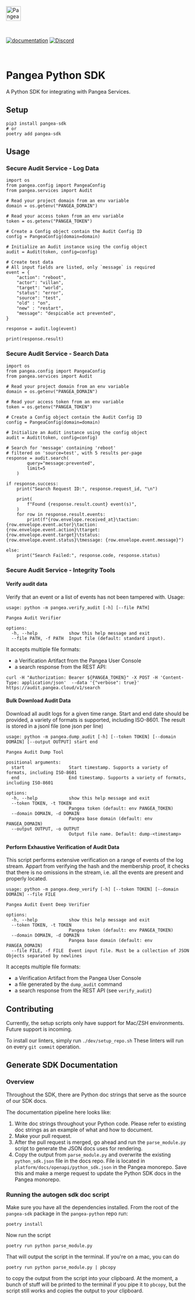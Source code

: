 <p>
  <br />
  <a href="https://pangea.cloud?utm_source=github&utm_medium=node-sdk" target="_blank" rel="noopener noreferrer">
    <img src="https://pangea-marketing.s3.us-west-2.amazonaws.com/pangea-color.svg" alt="Pangea Logo" height="40">
  </a>
  <br />
</p>

<p>
<br />

[![documentation](https://img.shields.io/badge/documentation-pangea-blue?style=for-the-badge&labelColor=551B76)](https://pangea.cloud/docs/sdk/python/)
[![Discord](https://img.shields.io/discord/1017567751818182786?color=%23551b76&label=Discord&logo=discord&logoColor=%23FFFFFF&style=for-the-badge)](https://discord.gg/z7yXhC7cQr)

<br />
</p>

# Pangea Python SDK

A Python SDK for integrating with Pangea Services.

## Setup

```
pip3 install pangea-sdk
# or
poetry add pangea-sdk
```

## Usage

### Secure Audit Service - Log Data

```
import os
from pangea.config import PangeaConfig
from pangea.services import Audit

# Read your project domain from an env variable
domain = os.getenv("PANGEA_DOMAIN")

# Read your access token from an env variable
token = os.getenv("PANGEA_TOKEN")

# Create a Config object contain the Audit Config ID
config = PangeaConfig(domain=domain)

# Initialize an Audit instance using the config object
audit = Audit(token, config=config)

# Create test data
# All input fields are listed, only `message` is required
event = {
    "action": "reboot",
    "actor": "villan",
    "target": "world",
    "status": "error",
    "source": "test",
    "old" : "on",
    "new" : "restart",
    "message": "despicable act prevented",
}

response = audit.log(event)

print(response.result)
```

### Secure Audit Service - Search Data

```
import os
from pangea.config import PangeaConfig
from pangea.services import Audit

# Read your project domain from an env variable
domain = os.getenv("PANGEA_DOMAIN")

# Read your access token from an env variable
token = os.getenv("PANGEA_TOKEN")

# Create a Config object contain the Audit Config ID
config = PangeaConfig(domain=domain)

# Initialize an Audit instance using the config object
audit = Audit(token, config=config)

# Search for 'message' containing 'reboot'
# filtered on 'source=test', with 5 results per-page
response = audit.search(
        query="message:prevented",
        limit=5
    )

if response.success:
    print("Search Request ID:", response.request_id, "\n")

    print(
        f"Found {response.result.count} event(s)",
    )
    for row in response.result.events:
        print(f"{row.envelope.received_at}\taction: {row.envelope.event.actor}\taction: {row.envelope.event.action}\ttarget: {row.envelope.event.target}\tstatus: {row.envelope.event.status}\tmessage: {row.envelope.event.message}")

else:
    print("Search Failed:", response.code, response.status)
```

### Secure Audit Service - Integrity Tools

#### Verify audit data

Verify that an event or a list of events has not been tampered with. Usage:

```
usage: python -m pangea.verify_audit [-h] [--file PATH]

Pangea Audit Verifier

options:
  -h, --help            show this help message and exit
  --file PATH, -f PATH  Input file (default: standard input).
```

It accepts multiple file formats:
- a Verification Artifact from the Pangea User Console
- a search response from the REST API:

```
curl -H "Authorization: Bearer ${PANGEA_TOKEN}" -X POST -H 'Content-Type: application/json'  --data '{"verbose": true}' https://audit.pangea.cloud/v1/search
```



#### Bulk Download Audit Data

Download all audit logs for a given time range. Start and end date should be provided,
a variety of formats is supported, including ISO-8601. The result is stored in a
jsonl file (one json per line)

```
usage: python -m pangea.dump_audit [-h] [--token TOKEN] [--domain DOMAIN] [--output OUTPUT] start end

Pangea Audit Dump Tool

positional arguments:
  start                 Start timestamp. Supports a variety of formats, including ISO-8601
  end                   End timestamp. Supports a variety of formats, including ISO-8601

options:
  -h, --help            show this help message and exit
  --token TOKEN, -t TOKEN
                        Pangea token (default: env PANGEA_TOKEN)
  --domain DOMAIN, -d DOMAIN
                        Pangea base domain (default: env PANGEA_DOMAIN)
  --output OUTPUT, -o OUTPUT
                        Output file name. Default: dump-<timestamp>
```

#### Perform Exhaustive Verification of Audit Data

This script performs extensive verification on a range of events of the log stream. Appart from verifying the hash
and the membership proof, it checks that there is no omissions in the stream, i.e. all the events are present and properly located.

```
usage: python -m pangea.deep_verify [-h] [--token TOKEN] [--domain DOMAIN] --file FILE

Pangea Audit Event Deep Verifier

options:
  -h, --help            show this help message and exit
  --token TOKEN, -t TOKEN
                        Pangea token (default: env PANGEA_TOKEN)
  --domain DOMAIN, -d DOMAIN
                        Pangea base domain (default: env PANGEA_DOMAIN)
  --file FILE, -f FILE  Event input file. Must be a collection of JSON Objects separated by newlines
```

It accepts multiple file formats:
- a Verification Artifact from the Pangea User Console
- a file generated by the `dump_audit` command
- a search response from the REST API (see `verify_audit`)


## Contributing

Currently, the setup scripts only have support for Mac/ZSH environments.
Future support is incoming.

To install our linters, simply run `./dev/setup_repo.sh`
These linters will run on every `git commit` operation.

## Generate SDK Documentation

### Overview

Throughout the SDK, there are Python doc strings that serve as the source of our SDK docs.

The documentation pipeline here looks like:

1. Write doc strings throughout your Python code. Please refer to existing doc strings as an example of what and how to document.
1. Make your pull request.
1. After the pull request is merged, go ahead and run the `parse_module.py` script to generate the JSON docs uses for rendering.
1. Copy the output from `parse_module.py` and overwrite the existing `python_sdk.json` file in the docs repo. File is located in `platform/docs/openapi/python_sdk.json` in the Pangea monorepo. Save this and make a merge request to update the Python SDK docs in the Pangea monorepo.

### Running the autogen sdk doc script

Make sure you have all the dependencies installed. From the root of the `pangea-sdk` package in the `pangea-python` repo run:

```shell
poetry install
```

Now run the script

```shell
poetry run python parse_module.py
```

That will output the script in the terminal. If you're on a mac, you can do

```shell
poetry run python parse_module.py | pbcopy
```

to copy the output from the script into your clipboard. At the moment, a bunch of stuff will be printed to the terminal if you pipe it to `pbcopy`, but the script still works and copies the output to your clipboard.
